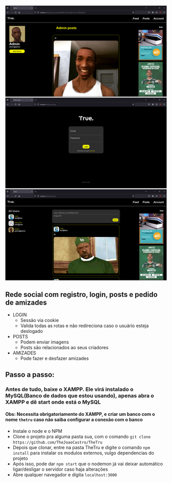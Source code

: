 ![Screenshot](https://raw.githubusercontent.com/TheJoaoCastro/TheTru/main/public/images/images%20README/print1.png)
![Screenshot](https://raw.githubusercontent.com/TheJoaoCastro/TheTru/main/public/images/images%20README/print3.png)
![Screenshot](https://raw.githubusercontent.com/TheJoaoCastro/TheTru/main/public/images/images%20README/print2.png)

## Rede social com registro, login, posts e pedido de amizades
- LOGIN
  - Sessão via cookie
  - Valida todas as rotas e não redireciona caso o usuário esteja deslogado
- POSTS
  - Podem enviar imagens
  - Posts são relacionados ao seus criadores
- AMIZADES
  - Pode fazer e desfazer amizades

## Passo a passo:
### Antes de tudo, baixe o XAMPP. Ele virá instalado o MySQL(Banco de dados que estou usando), apenas abra o XAMPP e dê start onde está o MySQL
#### Obs: Necessita obrigatoriamente do XAMPP, e criar um banco com o nome ``thetru`` caso não saiba configurar a conexão com o banco
- Instale o node e o NPM
- Clone o projeto pra alguma pasta sua, com o comando ``git clone https://github.com/TheJoaoCastro/TheTru``
- Depois que clonar, entre na pasta TheTru e digite o comando ``npm install`` para instalar os modulos externos, vulgo dependencias do projeto
- Após isso, pode dar ``npm start`` que o nodemon já vai deixar automático ligar/desligar o servidor caso haja alterações
- Abre qualquer navegador e digita ``localhost:3000``
